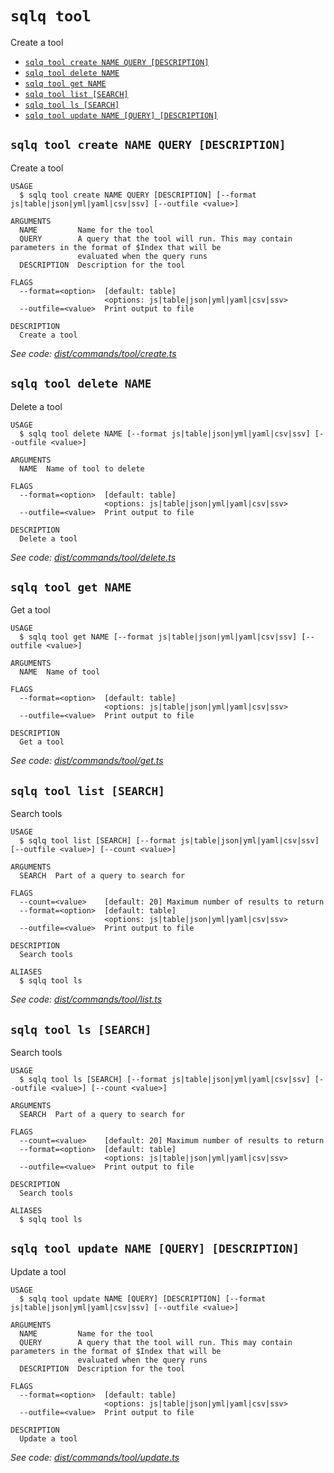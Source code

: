 `sqlq tool`
===========

Create a tool

* [`sqlq tool create NAME QUERY [DESCRIPTION]`](#sqlq-tool-create-name-query-description)
* [`sqlq tool delete NAME`](#sqlq-tool-delete-name)
* [`sqlq tool get NAME`](#sqlq-tool-get-name)
* [`sqlq tool list [SEARCH]`](#sqlq-tool-list-search)
* [`sqlq tool ls [SEARCH]`](#sqlq-tool-ls-search)
* [`sqlq tool update NAME [QUERY] [DESCRIPTION]`](#sqlq-tool-update-name-query-description)

## `sqlq tool create NAME QUERY [DESCRIPTION]`

Create a tool

```
USAGE
  $ sqlq tool create NAME QUERY [DESCRIPTION] [--format js|table|json|yml|yaml|csv|ssv] [--outfile <value>]

ARGUMENTS
  NAME         Name for the tool
  QUERY        A query that the tool will run. This may contain parameters in the format of $Index that will be
               evaluated when the query runs
  DESCRIPTION  Description for the tool

FLAGS
  --format=<option>  [default: table]
                     <options: js|table|json|yml|yaml|csv|ssv>
  --outfile=<value>  Print output to file

DESCRIPTION
  Create a tool
```

_See code: [dist/commands/tool/create.ts](https://github.com/nabeelvalley/sqlq/blob/v0.0.0/dist/commands/tool/create.ts)_

## `sqlq tool delete NAME`

Delete a tool

```
USAGE
  $ sqlq tool delete NAME [--format js|table|json|yml|yaml|csv|ssv] [--outfile <value>]

ARGUMENTS
  NAME  Name of tool to delete

FLAGS
  --format=<option>  [default: table]
                     <options: js|table|json|yml|yaml|csv|ssv>
  --outfile=<value>  Print output to file

DESCRIPTION
  Delete a tool
```

_See code: [dist/commands/tool/delete.ts](https://github.com/nabeelvalley/sqlq/blob/v0.0.0/dist/commands/tool/delete.ts)_

## `sqlq tool get NAME`

Get a tool

```
USAGE
  $ sqlq tool get NAME [--format js|table|json|yml|yaml|csv|ssv] [--outfile <value>]

ARGUMENTS
  NAME  Name of tool

FLAGS
  --format=<option>  [default: table]
                     <options: js|table|json|yml|yaml|csv|ssv>
  --outfile=<value>  Print output to file

DESCRIPTION
  Get a tool
```

_See code: [dist/commands/tool/get.ts](https://github.com/nabeelvalley/sqlq/blob/v0.0.0/dist/commands/tool/get.ts)_

## `sqlq tool list [SEARCH]`

Search tools

```
USAGE
  $ sqlq tool list [SEARCH] [--format js|table|json|yml|yaml|csv|ssv] [--outfile <value>] [--count <value>]

ARGUMENTS
  SEARCH  Part of a query to search for

FLAGS
  --count=<value>    [default: 20] Maximum number of results to return
  --format=<option>  [default: table]
                     <options: js|table|json|yml|yaml|csv|ssv>
  --outfile=<value>  Print output to file

DESCRIPTION
  Search tools

ALIASES
  $ sqlq tool ls
```

_See code: [dist/commands/tool/list.ts](https://github.com/nabeelvalley/sqlq/blob/v0.0.0/dist/commands/tool/list.ts)_

## `sqlq tool ls [SEARCH]`

Search tools

```
USAGE
  $ sqlq tool ls [SEARCH] [--format js|table|json|yml|yaml|csv|ssv] [--outfile <value>] [--count <value>]

ARGUMENTS
  SEARCH  Part of a query to search for

FLAGS
  --count=<value>    [default: 20] Maximum number of results to return
  --format=<option>  [default: table]
                     <options: js|table|json|yml|yaml|csv|ssv>
  --outfile=<value>  Print output to file

DESCRIPTION
  Search tools

ALIASES
  $ sqlq tool ls
```

## `sqlq tool update NAME [QUERY] [DESCRIPTION]`

Update a tool

```
USAGE
  $ sqlq tool update NAME [QUERY] [DESCRIPTION] [--format js|table|json|yml|yaml|csv|ssv] [--outfile <value>]

ARGUMENTS
  NAME         Name for the tool
  QUERY        A query that the tool will run. This may contain parameters in the format of $Index that will be
               evaluated when the query runs
  DESCRIPTION  Description for the tool

FLAGS
  --format=<option>  [default: table]
                     <options: js|table|json|yml|yaml|csv|ssv>
  --outfile=<value>  Print output to file

DESCRIPTION
  Update a tool
```

_See code: [dist/commands/tool/update.ts](https://github.com/nabeelvalley/sqlq/blob/v0.0.0/dist/commands/tool/update.ts)_
